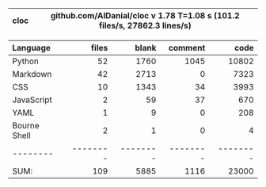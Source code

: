 cloc|github.com/AlDanial/cloc v 1.78  T=1.08 s (101.2 files/s, 27862.3 lines/s)
--- | ---

Language|files|blank|comment|code
:-------|-------:|-------:|-------:|-------:
Python|52|1760|1045|10802
Markdown|42|2713|0|7323
CSS|10|1343|34|3993
JavaScript|2|59|37|670
YAML|1|9|0|208
Bourne Shell|2|1|0|4
--------|--------|--------|--------|--------
SUM:|109|5885|1116|23000
